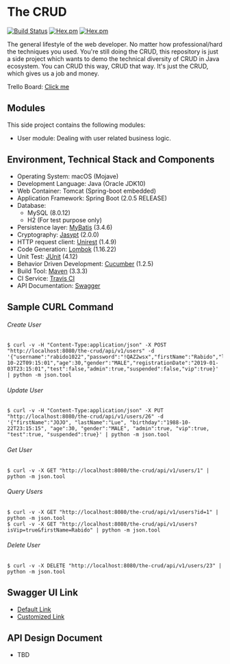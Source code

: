 # The CRUD
[![Build Status](https://travis-ci.com/yotsuba1022/the-curd.svg?branch=master)](https://travis-ci.com/yotsuba1022/the-curd)
[![Hex.pm](https://img.shields.io/badge/language-java-blue.svg)]()
[![Hex.pm](https://img.shields.io/hexpm/l/plug.svg)]()

The general lifestyle of the web developer. No matter how professional/hard the techniques you used. You're still doing the CRUD, this repository is just a side project which wants to demo the technical diversity of CRUD in Java ecosystem. You can CRUD this way, CRUD that way. It's just the CRUD, which gives us a job and money.

Trello Board: [Click me](https://trello.com/b/R6dgEl2m/the-crud-storyboard)

## Modules

This side project contains the following modules:
- User module: Dealing with user related business logic.

## Environment, Technical Stack and Components
- Operating System: macOS (Mojave)
- Development Language: Java (Oracle JDK10)
- Web Container: Tomcat (Spring-boot embedded)
- Application Framework: Spring Boot (2.0.5 RELEASE)
- Database:
    - MySQL (8.0.12)
    - H2 (For test purpose only)
- Persistence layer: [MyBatis](http://www.mybatis.org/mybatis-3/) (3.4.6)
- Cryptography: [Jasypt](http://www.jasypt.org/) (2.0.0)
- HTTP request client: [Unirest](https://github.com/Kong/unirest-java) (1.4.9)
- Code Generation: [Lombok](https://projectlombok.org/) (1.16.22)
- Unit Test: [JUnit](https://junit.org/junit5/) (4.12)
- Behavior Driven Development: [Cucumber](https://cucumber.io/) (1.2.5)
- Build Tool: [Maven](https://maven.apache.org/) (3.3.3)
- CI Service: [Travis CI](https://travis-ci.com/)
- API Documentation: [Swagger](https://swagger.io/)

## Sample CURL Command
###### Create User
```
$ curl -v -H "Content-Type:application/json" -X POST "http://localhost:8080/the-crud/api/v1/users" -d '{"username":"rabido1022","password":"!QAZ2wsx","firstName":"Rabido","lastName":"JOJO","birthday":"1988-10-22T09:15:01","age":30,"gender":"MALE","registrationDate":"2019-01-03T23:15:01","test":false,"admin":true,"suspended":false,"vip":true}' | python -m json.tool
```
###### Update User
```
$ curl -v -H "Content-Type:application/json" -X PUT "http://localhost:8080/the-crud/api/v1/users/26" -d '{"firstName":"JOJO", "lastName":"Lue", "birthday":"1988-10-22T23:15:15", "age":30, "gender":"MALE", "admin":true, "vip":true, "test":true, "suspended":true}' | python -m json.tool
```
###### Get User
```
$ curl -v -X GET "http://localhost:8080/the-crud/api/v1/users/1" | python -m json.tool
```
###### Query Users
```
$ curl -v -X GET "http://localhost:8080/the-crud/api/v1/users?id=1" | python -m json.tool
$ curl -v -X GET "http://localhost:8080/the-crud/api/v1/users?isVip=true&firstName=Rabido" | python -m json.tool
```
###### Delete User
```
$ curl -v -X DELETE "http://localhost:8080/the-crud/api/v1/users/23" | python -m json.tool
```

## Swagger UI Link
- [Default Link](http://localhost:8080/the-crud/swagger-ui.html#/)
- [Customized Link](http://localhost:8080/the-crud/docs)

## API Design Document
- TBD

